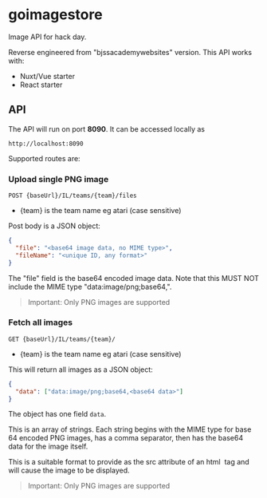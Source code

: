 # goimagestore

Image API for hack day.

Reverse engineered from "bjssacademywebsites" version. This API works with:

- Nuxt/Vue starter
- React starter

## API

The API will run on port **8090**. It can be accessed locally as

```
http://localhost:8090
```

Supported routes are:

### Upload single PNG image

```
POST {baseUrl}/IL/teams/{team}/files
```

- {team} is the team name eg atari (case sensitive)

Post body is a JSON object:

```json
{
  "file": "<base64 image data, no MIME type>",
  "fileName": "<unique ID, any format>"
}
```

The "file" field is the base64 encoded image data. Note that this MUST NOT include the MIME type "data:image/png;base64,".

> Important: Only PNG images are supported

### Fetch all images

```
GET {baseUrl}/IL/teams/{team}/
```

- {team} is the team name eg atari (case sensitive)

This will return all images as a JSON object:

```json
{
  "data": ["data:image/png;base64,<base64 data>"]
}
```

The object has one field `data`.

This is an array of strings. Each string begins with the MIME type for base 64 encoded PNG images, has a comma separator, then has the base64 data for the image itself.

This is a suitable format to provide as the src attribute of an html <img> tag and will cause the image to be displayed.

> Important: Only PNG images are supported
